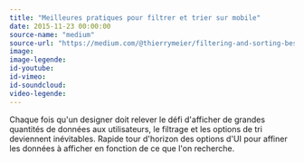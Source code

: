 ```yaml
---
title: "Meilleures pratiques pour filtrer et trier sur mobile"
date: 2015-11-23 00:00:00
source-name: "medium"
source-url: "https://medium.com/@thierrymeier/filtering-and-sorting-best-practices-on-mobile-61626449cec#.49d22gjpy?ref=MagazineduWebdesign"
image:
image-legende:
id-youtube:
id-vimeo:
id-soundcloud:
video-legende:
---
```


Chaque fois qu'un designer doit relever le défi d'afficher de grandes quantités de données aux utilisateurs, le filtrage et les options de tri deviennent inévitables. Rapide tour d'horizon des options d'UI pour affiner les données à afficher en fonction de ce que l'on recherche.
